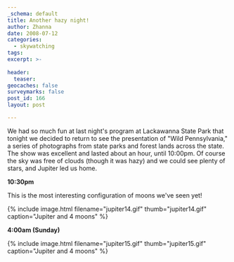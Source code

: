```yaml
---
_schema: default
title: Another hazy night!
author: Zhanna
date: 2008-07-12
categories:
  - skywatching  
tags:
excerpt: >- 
  
header:
  teaser:
geocaches: false
surveymarks: false
post_id: 166
layout: post

---
```


We had so much fun at last night's program at Lackawanna State Park that tonight we decided to return to see the presentation of "Wild Pennsylvania," a series of photographs from state parks and forest lands across the state.  The show was excellent and lasted about an hour, until 10:00pm.  Of course the sky was free of clouds (though it was hazy) and we could see plenty of stars, and Jupiter led us home.

**10:30pm**

This is the most interesting configuration of moons we've seen yet!

{% include image.html filename="jupiter14.gif" thumb="jupiter14.gif" caption="Jupiter and 4 moons" %}

**4:00am (Sunday)**

{% include image.html filename="jupiter15.gif" thumb="jupiter15.gif" caption="Jupiter and 4 moons" %}
